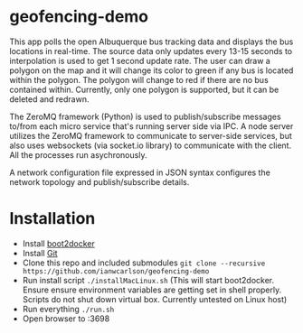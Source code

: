 # geofencing-demo

This app polls the open Albuquerque bus tracking data and displays the bus
locations in real-time.  The source data only updates every 13-15 seconds to interpolation is used to get 1 second update rate.  The user can draw a polygon on the map and it will change its color to green if any bus is located within the polygon.  The polygon will change to red if there are no bus contained within.  Currently, only one polygon is supported, but it can be deleted and redrawn.  

The ZeroMQ framework (Python) is used to publish/subscribe messages to/from
each micro service that's running server side via IPC.  A node server utilizes the ZeroMQ framework to communicate to server-side services, but also uses websockets (via socket.io library) to communicate with the client.  All the processes run asychronously.  

A network configuration file expressed in JSON syntax configures the network topology and publish/subscribe details.  

# Installation

- Install [boot2docker](https://docs.docker.com/installation/mac/)
- Install [Git](http://git-scm.com/book/en/v2/Getting-Started-Installing-Git)
- Clone this repo and included submodules `git clone --recursive https://github.com/ianwcarlson/geofencing-demo`
- Run install script `./installMacLinux.sh` (This will start boot2docker.  Ensure ensure environment variables are getting set in shell properly. Scripts 
do not shut down virtual box. Currently untested on Linux host)
- Run everything `./run.sh`
- Open browser to <boot2docker IP>:3698